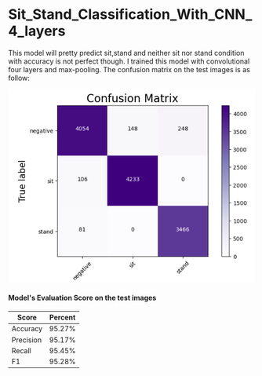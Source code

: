 # Sit_Stand_Classification_With_CNN_4_layers

This model will pretty predict sit,stand and neither sit nor stand condition with accuracy is not perfect though. I trained this model with convolutional four layers and max-pooling. The confusion matrix on the test images is as follow: 

![](confusion_matrix.png)



#### Model's Evaluation Score on the test images

| Score     | Percent |
| --------- | ------- |
| Accuracy  | 95.27%  |
| Precision | 95.17%  |
| Recall    | 95.45%  |
| F1        | 95.28%  |

